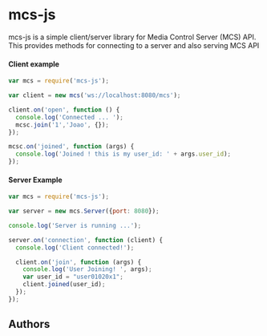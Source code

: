 # mcs-js #
mcs-js is a simple client/server library for Media Control Server (MCS) API.
This provides methods for connecting to a server and also serving MCS API

#### Client example ####

```javascript
var mcs = require('mcs-js');

var client = new mcs('ws://localhost:8080/mcs');

client.on('open', function () {
  console.log('Connected ... ');
  mcsc.join('1','Joao', {});
});

mcsc.on('joined', function (args) {
  console.log('Joined ! this is my user_id: ' + args.user_id);
});
```

#### Server Example ####

```javascript
var mcs = require('mcs-js');

var server = new mcs.Server({port: 8080});

console.log('Server is running ...');

server.on('connection', function (client) {
  console.log('Client connected!');

  client.on('join', function (args) {
    console.log('User Joining! ', args);
    var user_id = "user01020x1";
    client.joined(user_id);
  });
});
```

## Authors ##

